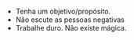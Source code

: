 - Tenha um objetivo/propósito.
- Não escute as pessoas negativas
- Trabalhe duro. Não existe mágica.
<!--stackedit_data:
eyJoaXN0b3J5IjpbMjExMDk1OTgyMCwxMjg1NDQ1NTE2XX0=
-->
